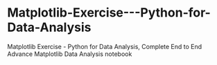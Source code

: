 # Matplotlib-Exercise---Python-for-Data-Analysis
Matplotlib Exercise - Python for Data Analysis, Complete End to End Advance Matplotlib Data Analysis notebook
